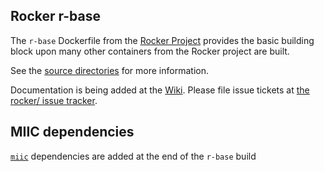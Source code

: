 
## Rocker r-base

The `r-base` Dockerfile from the [Rocker Project](https://www.rocker-project.org/) provides the
basic building block upon many other containers from the Rocker project are built.

See the [source directories](https://github.com/rocker-org/rocker/tree/master/r-base) for more information.

Documentation is being added at the [Wiki](https://github.com/rocker-org/rocker/wiki). Please file
issue tickets at [the rocker/ issue tracker](https://github.com/rocker-org/rocker/issues). 

## MIIC dependencies

[`miic`](https://github.com/miicTeam/miic_R_package) dependencies are added at the end of the `r-base` build
